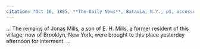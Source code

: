 ```yaml
---
citation: "Oct 16, 1885, **The Daily News**, Batavia, N.Y., p1, accessed via nyshistoricnewspapers.org"
---
```


... The remains of Jonas Mills, a son of E. H. Mills, a former resident of this village, now of Brooklyn, New York, were brought to this place yesterday afternoon for interment. ...

